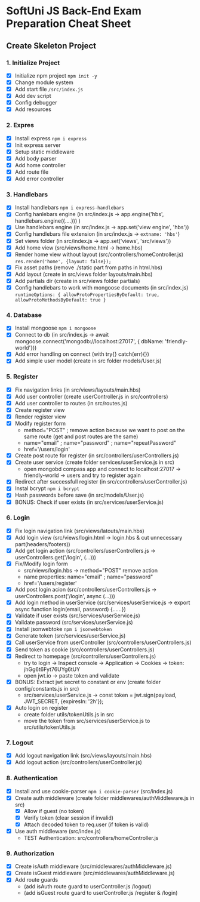 # SoftUni JS Back-End Exam Preparation Cheat Sheet

## Create Skeleton Project

### 1. Initialize Project 
 - [x] Initialize npm project `npm init -y`
 - [x] Change module system
 - [x] Add start file `/src/index.js`  
 - [x] Add dev script
 - [x] Config debugger
 - [x] Add resources

### 2. Expres
 - [x] Install express `npm i express`
 - [x] Init express server
 - [x] Setup static middleware
 - [x] Add body parser
 - [x] Add home controller
 - [x] Add route file
 - [x] Add error controller

### 3. Handlebars
 - [x] Install handlebars `npm i express-handlebars`
 - [x] Config hanlebars engine (in src/index.js -> app.engine('hbs', handlebars.engine({....})) )
 - [x] Use handlebars engine (in src/index.js -> app.set('view engine', 'hbs'))
 - [x] Config handlebars file extension (in src/index.js -> ` extname: 'hbs' `)
 - [x] Set views folder (in src/index.js -> app.set('views', 'src/views'))
 - [x] Add home view (src/views/home.html -> home.hbs)
 - [x] Render home view without layout (src/controllers/homeController.js) `res.render('home', {layout: false});`
 - [x] Fix asset paths (remove ./static part from paths in html.hbs)
 - [x] Add layout (create in src/views folder layouts/main.hbs)
 - [x] Add partials dir (create in src/views folder partials)
 - [x] Config handlebars to work with mongoose documents (in src/index.js) `runtimeOptions: { allowProtoPropertiesByDefault: true, allowProtoMethodsByDefault: true }`

### 4. Database
 - [x] Install mongoose `npm i mongoose`
 - [x] Connect to db (in src/index.js -> await mongoose.connect('mongodb://localhost:27017', { dbName: 'friendly-world'}))
 - [x] Add error handling on connect (with try{} catch(err){})
 - [x] Add simple user model (create in src folder models/User.js)

### 5. Register
 - [x] Fix navigation links (in src/views/layouts/main.hbs)
 - [x] Add user controller (create userController.js in src/controllers)
 - [x] Add user controller to routes (in src/routes.js)
 - [x] Create register view
 - [x] Render register view
 - [x] Modify register form
    - method="POST" ; remove action because we want to post on the same route (get and post routes are the same)
    - name="email" ; name="password" ; name="repeatPassword" 
    - href='/users/login'
 - [x] Create post route for register (in src/controllers/userControllers.js)
 - [x] Create user service (create folder services/userService.js in src)
    - open mongobd compass app and connect to localhost:27017 -> friendly-world -> users and try to register again
 - [x] Redirect after successfull register (in src/controllers/userController.js)
 - [x] Instal bcrypt `npm i bcrypt`
 - [x] Hash passwords before save (in src/models/User.js)
 - [x] BONUS: Check if user exists (in src/services/userService.js)

### 6. Login
 - [x] Fix login navigation link (src/views/latouts/main.hbs)
 - [x] Add login view (src/views/login.html -> login.hbs & cut unnecessary part(headers/footers))
 - [x] Add get login action (src/controllers/userControllers.js -> userControllers.get('/login', (...)))
 - [x] Fix/Modify login form 
    - src/views/login.hbs -> method="POST" remove action 
    - name properties: name="email" ; name="password"
    - href='/users/register'
 - [x] Add post login acion (src/controllers/userControllers.js -> userControllers.post('/login', async (...)))
 - [x] Add login method in userService (src/services/userService.js -> export async function login(email, password) {......})
 - [x] Validate if user exists (src/services/userService.js)
 - [x] Validate password (src/services/userService.js)
 - [x] Install jsonwebtoke `npm i jsonwebtoken`
 - [x] Generate token (src/services/userService.js)
 - [x] Call userService from userController (src/controllers/userControllers.js)
 - [x] Send token as cookie (src/controllers/userControllers.js)
 - [x] Redirect to homepage (src/controllers/userControllers.js)
    - try to login -> Inspect console -> Application -> Cookies -> token: jhGg6t6Fyt76UYg6tUY
    - open jwt.io -> paste token and validate
 - [x] BONUS: Extract jwt secret to constant or env (create folder config/constants.js in src)
    - src/services/userService.js -> const token = jwt.sign(payload, JWT_SECRET, {expiresIn: '2h'});
 - [x] Auto login on register
    - create folder utils/tokenUtils.js in src 
    - move the token from src/services/userService.js to src/utils/tokenUtils.js

### 7. Logout
 - [x] Add logout navigation link (src/views/layouts/main.hbs)
 - [x] Add logout action (src/controllers/userController.js)

### 8. Authentication
 - [x] Install and use cookie-parser `npm i cookie-parser` (src/index.js)
 - [x] Create auth middleware (create folder middlewares/authMiddleware.js in src)
    - [x] Allow if guest (no token)
    - [x] Verify token (clear session if invalid)
    - [x] Attach decoded token to req.user (if token is valid)
 - [x] Use auth middleware (src/index.js)
    - TEST Authentication: src/controllers/homeController.js

### 9. Authorization
 - [x] Create isAuth middleware (src/middlewares/authMiddleware.js) 
 - [x] Create isGuest middleware (src/middlewares/authMiddleware.js) 
 - [x] Add route guards
    - (add isAuth route guard to userController.js /logout)
    - (add isGuest route guard to userController.js /register & /login)

